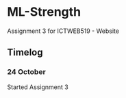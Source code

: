 # ML-Strength
Assignment 3 for ICTWEB519 - Website

## Timelog

### 24 October
Started Assignment 3
